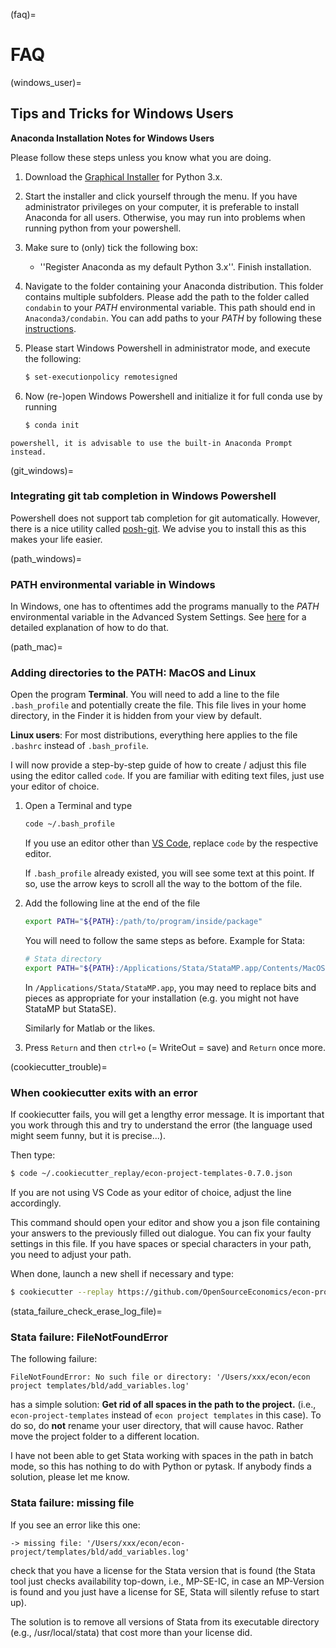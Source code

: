 (faq)=

# FAQ

(windows_user)=

## Tips and Tricks for Windows Users

**Anaconda Installation Notes for Windows Users**

Please follow these steps unless you know what you are doing.

1. Download the [Graphical Installer](https://www.anaconda.com/products/distribution)
   for Python 3.x.

1. Start the installer and click yourself through the menu. If you have administrator
   privileges on your computer, it is preferable to install Anaconda for all users.
   Otherwise, you may run into problems when running python from your powershell.

1. Make sure to (only) tick the following box:

   - ''Register Anaconda as my default Python 3.x''. Finish installation.

1. Navigate to the folder containing your Anaconda distribution. This folder contains
   multiple subfolders. Please add the path to the folder called `condabin` to your
   *PATH* environmental variable. This path should end in `Anaconda3/condabin`. You can
   add paths to your *PATH* by following these
   [instructions](https://www.computerhope.com/issues/ch000549.htm).

1. Please start Windows Powershell in administrator mode, and execute the following:

   ```bash
   $ set-executionpolicy remotesigned
   ```

1. Now (re-)open Windows Powershell and initialize it for full conda use by running

   ```bash
   $ conda init
   ```

```{warning} If you still run into problems when running conda and python from
powershell, it is advisable to use the built-in Anaconda Prompt instead.
```

(git_windows)=

### Integrating git tab completion in Windows Powershell

Powershell does not support tab completion for git automatically. However, there is a
nice utility called [posh-git](https://github.com/dahlbyk/posh-git). We advise you to
install this as this makes your life easier.

(path_windows)=

### PATH environmental variable in Windows

In Windows, one has to oftentimes add the programs manually to the *PATH* environmental
variable in the Advanced System Settings. See
[here](https://www.computerhope.com/issues/ch000549.htm) for a detailed explanation of
how to do that.

(path_mac)=

### Adding directories to the PATH: MacOS and Linux

Open the program **Terminal**. You will need to add a line to the file `.bash_profile`
and potentially create the file. This file lives in your home directory, in the Finder
it is hidden from your view by default.

**Linux users**: For most distributions, everything here applies to the file `.bashrc`
instead of `.bash_profile`.

I will now provide a step-by-step guide of how to create / adjust this file using the
editor called `code`. If you are familiar with editing text files, just use your editor
of choice.

1. Open a Terminal and type

   ```bash
   code ~/.bash_profile
   ```

   If you use an editor other than [VS Code](https://code.visualstudio.com/), replace
   `code` by the respective editor.

   If `.bash_profile` already existed, you will see some text at this point. If so, use
   the arrow keys to scroll all the way to the bottom of the file.

1. Add the following line at the end of the file

   ```bash
   export PATH="${PATH}:/path/to/program/inside/package"
   ```

   You will need to follow the same steps as before. Example for Stata:

   ```bash
   # Stata directory
   export PATH="${PATH}:/Applications/Stata/StataMP.app/Contents/MacOS/"
   ```

   In `/Applications/Stata/StataMP.app`, you may need to replace bits and pieces as
   appropriate for your installation (e.g. you might not have StataMP but StataSE).

   Similarly for Matlab or the likes.

1. Press `Return` and then `ctrl+o` (= WriteOut = save) and `Return` once more.

(cookiecutter_trouble)=

### When cookiecutter exits with an error

If cookiecutter fails, you will get a lengthy error message. It is important that you
work through this and try to understand the error (the language used might seem funny,
but it is precise...).

Then type:

```bash
$ code ~/.cookiecutter_replay/econ-project-templates-0.7.0.json
```

If you are not using VS Code as your editor of choice, adjust the line accordingly.

This command should open your editor and show you a json file containing your answers to
the previously filled out dialogue. You can fix your faulty settings in this file. If
you have spaces or special characters in your path, you need to adjust your path.

When done, launch a new shell if necessary and type:

```bash
$ cookiecutter --replay https://github.com/OpenSourceEconomics/econ-project-templates/archive/v0.7.0.zip
```

(stata_failure_check_erase_log_file)=

### Stata failure: FileNotFoundError

The following failure:

```
FileNotFoundError: No such file or directory: '/Users/xxx/econ/econ project templates/bld/add_variables.log'
```

has a simple solution: **Get rid of all spaces in the path to the project.** (i.e.,
`econ-project-templates` instead of `econ project templates` in this case). To do so, do
**not** rename your user directory, that will cause havoc. Rather move the project
folder to a different location.

I have not been able to get Stata working with spaces in the path in batch mode, so this
has nothing to do with Python or pytask. If anybody finds a solution, please let me
know.

### Stata failure: missing file

If you see an error like this one:

```
-> missing file: '/Users/xxx/econ/econ-project/templates/bld/add_variables.log'
```

check that you have a license for the Stata version that is found (the Stata tool just
checks availability top-down, i.e., MP-SE-IC, in case an MP-Version is found and you
just have a license for SE, Stata will silently refuse to start up).

The solution is to remove all versions of Stata from its executable directory (e.g.,
/usr/local/stata) that cost more than your license did.
